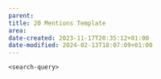 ```yaml
---
parent: 
title: 20 Mentions Template
area: 
date-created: 2023-11-17T20:35:12+01:00
date-modified: 2024-02-13T18:07:09+01:00
---
```


```query
<search-query>
```
